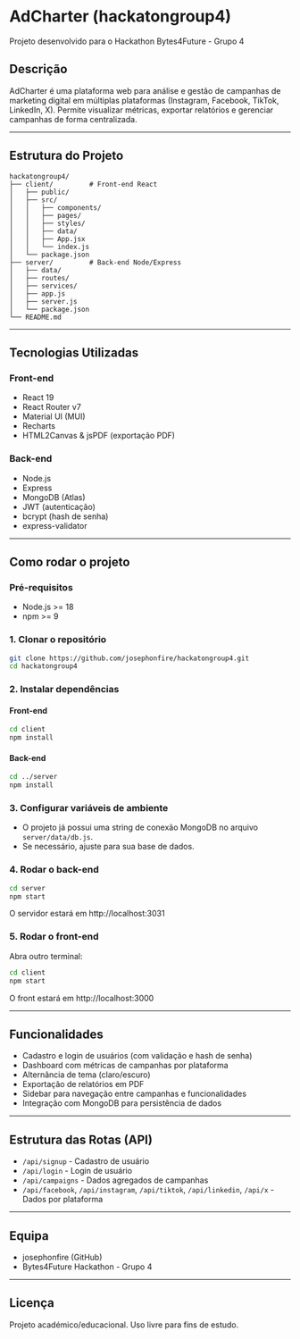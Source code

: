 # AdCharter (hackatongroup4)

Projeto desenvolvido para o Hackathon Bytes4Future - Grupo 4

## Descrição
AdCharter é uma plataforma web para análise e gestão de campanhas de marketing digital em múltiplas plataformas (Instagram, Facebook, TikTok, LinkedIn, X). Permite visualizar métricas, exportar relatórios e gerenciar campanhas de forma centralizada.

---

## Estrutura do Projeto

```
hackatongroup4/
├── client/         # Front-end React
│   ├── public/
│   ├── src/
│   │   ├── components/
│   │   ├── pages/
│   │   ├── styles/
│   │   ├── data/
│   │   ├── App.jsx
│   │   └── index.js
│   └── package.json
├── server/         # Back-end Node/Express
│   ├── data/
│   ├── routes/
│   ├── services/
│   ├── app.js
│   ├── server.js
│   └── package.json
└── README.md
```

---

## Tecnologias Utilizadas

### Front-end
- React 19
- React Router v7
- Material UI (MUI)
- Recharts
- HTML2Canvas & jsPDF (exportação PDF)

### Back-end
- Node.js
- Express
- MongoDB (Atlas)
- JWT (autenticação)
- bcrypt (hash de senha)
- express-validator

---

## Como rodar o projeto

### Pré-requisitos
- Node.js >= 18
- npm >= 9

### 1. Clonar o repositório
```bash
git clone https://github.com/josephonfire/hackatongroup4.git
cd hackatongroup4
```

### 2. Instalar dependências
#### Front-end
```bash
cd client
npm install
```
#### Back-end
```bash
cd ../server
npm install
```

### 3. Configurar variáveis de ambiente
- O projeto já possui uma string de conexão MongoDB no arquivo `server/data/db.js`.
- Se necessário, ajuste para sua base de dados.

### 4. Rodar o back-end
```bash
cd server
npm start
```
O servidor estará em http://localhost:3031

### 5. Rodar o front-end
Abra outro terminal:
```bash
cd client
npm start
```
O front estará em http://localhost:3000

---

## Funcionalidades
- Cadastro e login de usuários (com validação e hash de senha)
- Dashboard com métricas de campanhas por plataforma
- Alternância de tema (claro/escuro)
- Exportação de relatórios em PDF
- Sidebar para navegação entre campanhas e funcionalidades
- Integração com MongoDB para persistência de dados

---

## Estrutura das Rotas (API)
- `/api/signup` - Cadastro de usuário
- `/api/login` - Login de usuário
- `/api/campaigns` - Dados agregados de campanhas
- `/api/facebook`, `/api/instagram`, `/api/tiktok`, `/api/linkedin`, `/api/x` - Dados por plataforma

---

## Equipa
- josephonfire (GitHub)
- Bytes4Future Hackathon - Grupo 4

---

## Licença
Projeto académico/educacional. Uso livre para fins de estudo.
